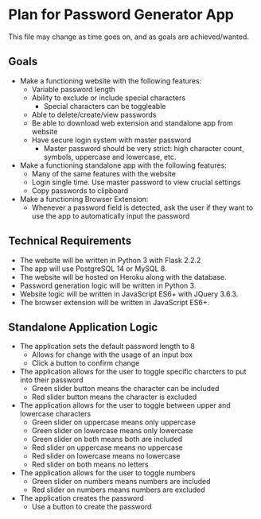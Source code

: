 # Plan for Password Generator App
This file may change as time goes on, and as goals are achieved/wanted.
## Goals
- Make a functioning website with the following features:
    - Variable password length
    - Ability to exclude or include special characters
        - Special characters can be toggleable
    - Able to delete/create/view passwords
    - Be able to download web extension and standalone app from website
    - Have secure login system with master password
        - Master password should be very strict: high character count, symbols, uppercase and lowercase, etc.
- Make a functioning standalone app with the following features:
    - Many of the same features with the website
    - Login single time. Use master password to view crucial settings
    - Copy passwords to clipboard
- Make a functioning Browser Extension:
    - Whenever a password field is detected, ask the user if they want to use the app to automatically input the password


## Technical Requirements
- The website will be written in Python 3 with Flask 2.2.2
- The app will use PostgreSQL 14 or MySQL 8. 
- The website will be hosted on Heroku along with the database.
- Password generation logic will be written in Python 3.
- Website logic will be written in JavaScript ES6+ with JQuery 3.6.3.
- The browser extension will be written in JavaScript ES6+.

## Standalone Application Logic
- The application sets the default password length to 8
    - Allows for change with the usage of an input box
    - Click a button to confirm change
- The application allows for the user to toggle specific charcters to put into their password 
    - Green slider button means the character can be included
    - Red slider button means the character is excluded
- The application allows for the user to toggle between upper and lowercase characters
    - Green slider on uppercase means only uppercase
    - Green slider on lowercase means only lowercase
    - Green slider on both means both are included
    - Red slider on uppercase means no uppercase
    - Red slider on lowercase means no lowercase
    - Red slider on both means no letters
- The application allows for the user to toggle numbers
    - Green slider on numbers means numbers are included
    - Red slider on numbers means numbers are excluded
- The application creates the password
    - Use a button to create the password

